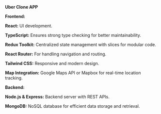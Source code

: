 **Uber Clone APP**


**Frontend:**

**React:** UI development.

**TypeScript:** Ensures strong type checking for better maintainability.

**Redux Toolkit:** Centralized state management with slices for modular code.

**React Router:** For handling navigation and routing.

**Tailwind CSS:** Responsive and modern design.

**Map Integration:** Google Maps API or Mapbox for real-time location tracking.


**Backend:**

**Node.js & Express:** Backend server with REST APIs.

**MongoDB:** NoSQL database for efficient data storage and retrieval.

